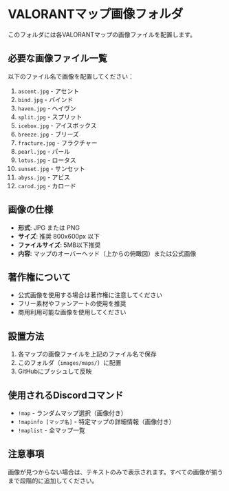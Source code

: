 # VALORANTマップ画像フォルダ

このフォルダには各VALORANTマップの画像ファイルを配置します。

## 必要な画像ファイル一覧

以下のファイル名で画像を配置してください：

1. `ascent.jpg` - アセント
2. `bind.jpg` - バインド  
3. `haven.jpg` - ヘイヴン
4. `split.jpg` - スプリット
5. `icebox.jpg` - アイスボックス
6. `breeze.jpg` - ブリーズ
7. `fracture.jpg` - フラクチャー
8. `pearl.jpg` - パール
9. `lotus.jpg` - ロータス
10. `sunset.jpg` - サンセット
11. `abyss.jpg` - アビス
12. `carod.jpg` - カロード

## 画像の仕様

- **形式**: JPG または PNG
- **サイズ**: 推奨 800x600px 以下
- **ファイルサイズ**: 5MB以下推奨
- **内容**: マップのオーバーヘッド（上からの俯瞰図）または公式画像

## 著作権について

- 公式画像を使用する場合は著作権に注意してください
- フリー素材やファンアートの使用を推奨
- 商用利用可能な画像を使用してください

## 設置方法

1. 各マップの画像ファイルを上記のファイル名で保存
2. このフォルダ（`images/maps/`）に配置  
3. GitHubにプッシュして反映

## 使用されるDiscordコマンド

- `!map` - ランダムマップ選択（画像付き）
- `!mapinfo [マップ名]` - 特定マップの詳細情報（画像付き）
- `!maplist` - 全マップ一覧

## 注意事項

画像が見つからない場合は、テキストのみで表示されます。すべての画像が揃うまで段階的に追加してください。 